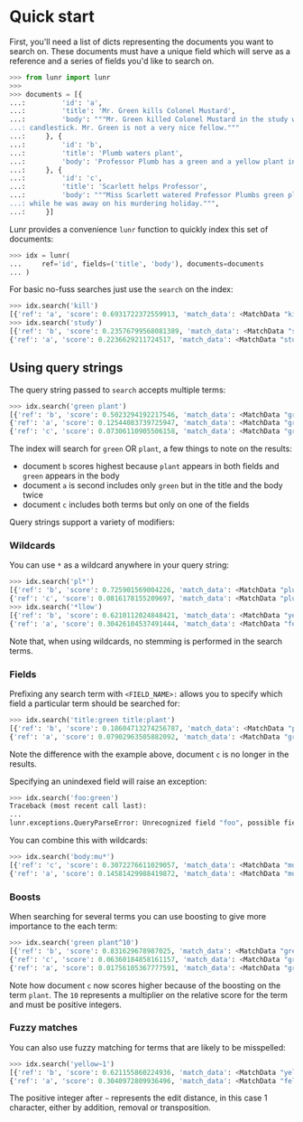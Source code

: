 # Quick start

First, you'll need a list of dicts representing the documents you want to search on. These documents must have a unique field which will serve as a reference and a series of fields you'd like to search on.

```python
>>> from lunr import lunr
>>>
>>> documents = [{
...:         'id': 'a',
...:         'title': 'Mr. Green kills Colonel Mustard',
...:         'body': """Mr. Green killed Colonel Mustard in the study with the
...: candlestick. Mr. Green is not a very nice fellow."""
...:     }, {
...:         'id': 'b',
...:         'title': 'Plumb waters plant',
...:         'body': 'Professor Plumb has a green and a yellow plant in his study',
...:     }, {
...:         'id': 'c',
...:         'title': 'Scarlett helps Professor',
...:         'body': """Miss Scarlett watered Professor Plumbs green plant
...: while he was away on his murdering holiday.""",
...:     }]
```

Lunr provides a convenience `lunr` function to quickly index this set of documents:

```python
>>> idx = lunr(
...     ref='id', fields=('title', 'body'), documents=documents
... )
```

For basic no-fuss searches just use the `search` on the index:

```python
>>> idx.search('kill')
[{'ref': 'a', 'score': 0.6931722372559913, 'match_data': <MatchData "kill">}]
>>> idx.search('study')
[{'ref': 'b', 'score': 0.23576799568081389, 'match_data': <MatchData "studi">},
{'ref': 'a', 'score': 0.2236629211724517, 'match_data': <MatchData "studi">}]
```

## Using query strings

The query string passed to `search` accepts multiple terms:

```python
>>> idx.search('green plant')
[{'ref': 'b', 'score': 0.5023294192217546, 'match_data': <MatchData "green, plant">},
{'ref': 'a', 'score': 0.12544083739725947, 'match_data': <MatchData "green">},
{'ref': 'c', 'score': 0.07306110905506158, 'match_data': <MatchData "green, plant">}]
```

The index will search for `green` OR `plant`, a few things to note on the results:

- document `b` scores highest because `plant` appears in both fields and `green` appears in the body
- document `a` is second includes only `green` but in the title and the body twice
- document `c` includes both terms but only on one of the fields

Query strings support a variety of modifiers:

### Wildcards

You can use `*` as a wildcard anywhere in your query string:

```python
>>> idx.search('pl*')
[{'ref': 'b', 'score': 0.725901569004226, 'match_data': <MatchData "plumb, plant">},
{'ref': 'c', 'score': 0.0816178155209697, 'match_data': <MatchData "plumb, plant">}]
>>> idx.search('*llow')
[{'ref': 'b', 'score': 0.6210112024848421, 'match_data': <MatchData "yellow">},
{'ref': 'a', 'score': 0.30426104537491444, 'match_data': <MatchData "fellow">}]
```

Note that, when using wildcards, no stemming is performed in the search terms.

### Fields

Prefixing any search term with `<FIELD_NAME>:` allows you to specify which field a particular term should be searched for:

```python
>>> idx.search('title:green title:plant')
[{'ref': 'b', 'score': 0.18604713274256787, 'match_data': <MatchData "plant">},
{'ref': 'a', 'score': 0.07902963505882092, 'match_data': <MatchData "green">}]
```

Note the difference with the example above, document `c` is no longer in the results.

Specifying an unindexed field will raise an exception:

```python
>>> idx.search('foo:green')
Traceback (most recent call last):
...
lunr.exceptions.QueryParseError: Unrecognized field "foo", possible fields title, body
```

You can combine this with wildcards:

```python
>>> idx.search('body:mu*')
[{'ref': 'c', 'score': 0.3072276611029057, 'match_data': <MatchData "murder">},
{'ref': 'a', 'score': 0.14581429988419872, 'match_data': <MatchData "mustard">}]
```

### Boosts

When searching for several terms you can use boosting to give more importance to the each term:

```python
>>> idx.search('green plant^10')
[{'ref': 'b', 'score': 0.831629678987025, 'match_data': <MatchData "green, plant">},
{'ref': 'c', 'score': 0.06360184858161157, 'match_data': <MatchData "green, plant">},
{'ref': 'a', 'score': 0.01756105367777591, 'match_data': <MatchData "green">}]
```

Note how document `c` now scores higher because of the boosting on the term `plant`. The `10` represents a multiplier on the relative score for the term and must be positive integers.

### Fuzzy matches

You can also use fuzzy matching for terms that are likely to be misspelled:

```python
>>> idx.search('yellow~1')
[{'ref': 'b', 'score': 0.621155860224936, 'match_data': <MatchData "yellow">},
{'ref': 'a', 'score': 0.3040972809936496, 'match_data': <MatchData "fellow">}]
```

The positive integer after `~` represents the edit distance, in this case 1 character, either by addition, removal or transposition.